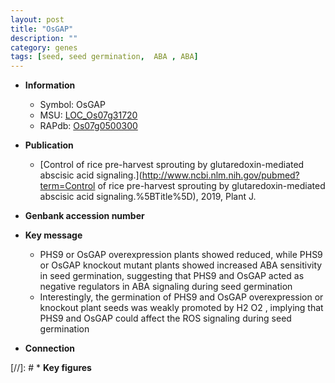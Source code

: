 ```yaml
---
layout: post
title: "OsGAP"
description: ""
category: genes
tags: [seed, seed germination,  ABA , ABA]
---
```


* **Information**  
    + Symbol: OsGAP  
    + MSU: [LOC_Os07g31720](http://rice.uga.edu/cgi-bin/ORF_infopage.cgi?orf=LOC_Os07g31720)  
    + RAPdb: [Os07g0500300](http://rapdb.dna.affrc.go.jp/viewer/gbrowse_details/irgsp1?name=Os07g0500300)  

* **Publication**  
    + [Control of rice pre-harvest sprouting by glutaredoxin-mediated abscisic acid signaling.](http://www.ncbi.nlm.nih.gov/pubmed?term=Control of rice pre-harvest sprouting by glutaredoxin-mediated abscisic acid signaling.%5BTitle%5D), 2019, Plant J.

* **Genbank accession number**  

* **Key message**  
    + PHS9 or OsGAP overexpression plants showed reduced, while PHS9 or OsGAP knockout mutant plants showed increased ABA sensitivity in seed germination, suggesting that PHS9 and OsGAP acted as negative regulators in ABA signaling during seed germination
    + Interestingly, the germination of PHS9 and OsGAP overexpression or knockout plant seeds was weakly promoted by H2 O2 , implying that PHS9 and OsGAP could affect the ROS signaling during seed germination

* **Connection**  

[//]: # * **Key figures**  


